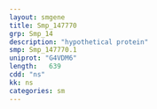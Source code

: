 ```yaml
---
layout: smgene
title: Smp_147770
grp: Smp_14
description: "hypothetical protein"
smp: Smp_147770.1
uniprot: "G4VDM6"
length:   639
cdd: "ns"
kk: ns
categories: sm
---
```

